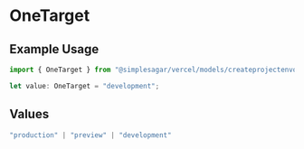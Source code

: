 # OneTarget

## Example Usage

```typescript
import { OneTarget } from "@simplesagar/vercel/models/createprojectenvop.js";

let value: OneTarget = "development";
```

## Values

```typescript
"production" | "preview" | "development"
```